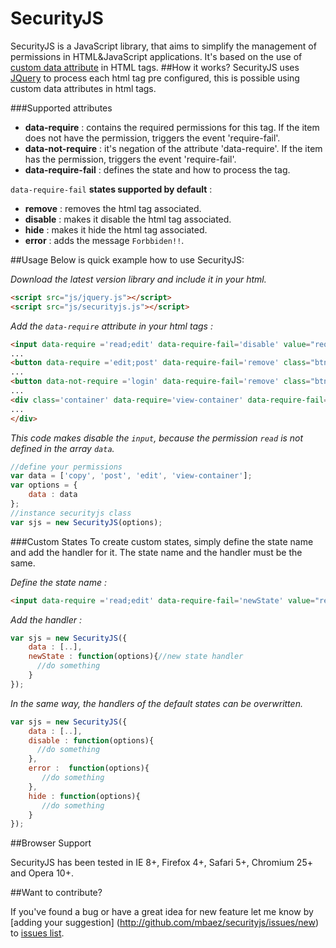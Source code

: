 SecurityJS
==========
SecurityJS is a JavaScript library, that aims to simplify the management of permissions in HTML&JavaScript applications. It's based on the use of
[custom data attribute](http://www.w3.org/html/wg/drafts/html/master/dom.html#embedding-custom-non-visible-data-with-the-data-*-attributes)
 in HTML tags.
##How it works?
SecurityJS uses [JQuery](http://jquery.com/) to process each html tag  pre configured,
this is possible  ​​using custom data attributes in html tags.

###Supported attributes
* **data-require** : contains the required permissions for this tag. If the item does not have the permission,  triggers the event 'require-fail'.
* **data-not-require** : it's negation of the attribute 'data-require'. If the item has the permission, triggers the event 'require-fail'.
* **data-require-fail** : defines the state and how to process the tag.

`data-require-fail` **states supported by default** :
* **remove** : removes the html tag associated.
* **disable** : makes it disable the html tag associated.
* **hide** : makes it hide the html tag associated.
* **error** : adds the message `Forbbiden!!`.

##Usage
Below is quick example how to use SecurityJS:

*Download the latest version library and include it in your html.*

```html
<script src="js/jquery.js"></script>
<script src="js/securityjs.js"></script>
```

*Add the `data-require` attribute in your html tags :*

```html
<input data-require ='read;edit' data-require-fail='disable' value="require.edit"/>
...
<button data-require ='edit;post' data-require-fail='remove' class="btn btn-primary">Post</button>
...
<button data-not-require ='login' data-require-fail='remove' class="btn btn-primary">Login</button>
...
<div class='container' data-require='view-container' data-require-fail='hide'>
...
</div>
```
*This code makes disable the `input`, because the permission `read` is not defined in the array `data`.*

```javascript
//define your permissions
var data = ['copy', 'post', 'edit', 'view-container'];
var options = {
    data : data
};
//instance securityjs class
var sjs = new SecurityJS(options);
```

###Custom States
To create custom states, simply define the state name and add the handler for it. The state name and the handler must be the same.

*Define the state name :*
```html
<input data-require ='read;edit' data-require-fail='newState' value="require.edit"/>
```
*Add the handler :*

```javascript
var sjs = new SecurityJS({
    data : [..],
    newState : function(options){//new state handler
      //do something
    }
});

```

*In the same way, the handlers of the default states can be overwritten.*

```javascript
var sjs = new SecurityJS({
    data : [..],
    disable : function(options){
      //do something
    },
    error :  function(options){
       //do something
    },
    hide : function(options){
       //do something
    }
});

```

##Browser Support

SecurityJS has been tested in IE 8+, Firefox 4+, Safari 5+, Chromium 25+ and Opera 10+.

##Want to contribute?

If you've found a bug or have a great idea for new feature let me know by [adding your suggestion]
(http://github.com/mbaez/securityjs/issues/new) to [issues list](https://github.com/mbaez/securityjs/issues).
